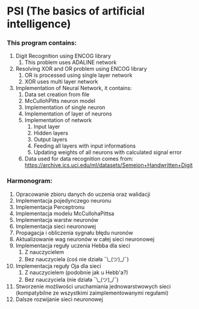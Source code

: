 # PSI (The basics of artificial intelligence)

### This program contains:

1. Digit Recognition using ENCOG library
    1. This problem uses ADALINE network
2. Resolving XOR and OR problem using ENCOG library
    1. OR is processed using single layer network
    2. XOR uses multi layer network
3. Implementation of Neural Network, it contains:
    1. Data set creation from file
    2. McCullohPitts neuron model
    3. Implementation of single neuron
    4. Implementation of layer of neurons
    5. Implementation of network
        1. Input layer
        2. Hidden layers
        4. Output layers
        5. Feeding all layers with input informations
        6. Updating weights of all neurons with calculated signal error
    4. Data used for data recognition comes from:
        https://archive.ics.uci.edu/ml/datasets/Semeion+Handwritten+Digit
    
    
  
        
        
### Harmonogram:
1. Opracowanie zbioru danych do uczenia oraz walidacji
2. Implementacja pojedynczego neuronu
3. Implementacja Perceptronu
4. Implementacja modelu McCullohaPittsa
5. Implementacja warstw neuronów
6. Implementacja sieci neuronowej
7. Propagacja i obliczenia sygnału błędu nuronów
8. Aktualizowanie wag neuronów w całej sieci neuronowej
9. Implementacja reguły uczenia Hebba dla sieci
    1. Z nauczycielem 
    2. Bez nauczyciela (coś nie działa ¯\\\_(ツ)_/¯)
10. Implementacja reguły Oja dla sieci
    1. Z nauczycielem (podobnie jak u Hebb'a?)
    2. Bez nauczyciela (nie działa ¯\\\_(ツ)_/¯)
11. Stworzenie możliwości uruchamiania jednowarstwowych sieci (kompatybilne ze wszystkimi zaimplementowanymi regułami) 
99. Dalsze rozwijanie sieci neuronowej